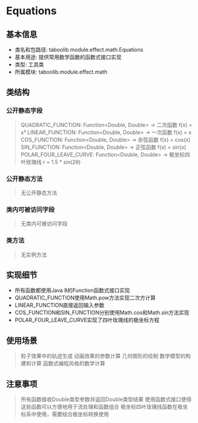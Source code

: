 # Equations

## 基本信息
- 类名和包路径: taboolib.module.effect.math.Equations
- 基本用途: 提供常用数学函数的函数式接口实现
- 类型: 工具类
- 所属模块: taboolib.module.effect.math

## 类结构

### 公开静态字段
> QUADRATIC_FUNCTION: Function<Double, Double> -> 二次函数 f(x) = x²
> LINEAR_FUNCTION: Function<Double, Double> -> 一次函数 f(x) = x
> COS_FUNCTION: Function<Double, Double> -> 余弦函数 f(x) = cos(x)
> SIN_FUNCTION: Function<Double, Double> -> 正弦函数 f(x) = sin(x)
> POLAR_FOUR_LEAVE_CURVE: Function<Double, Double> -> 极坐标四叶玫瑰线 r = 1.5 * sin(2θ)

### 公开静态方法
> 无公开静态方法

### 类内可被访问字段
> 无类内可被访问字段

### 类方法
> 无实例方法

## 实现细节
- 所有函数都使用Java 8的Function函数式接口实现
- QUADRATIC_FUNCTION使用Math.pow方法实现二次方计算
- LINEAR_FUNCTION直接返回输入参数
- COS_FUNCTION和SIN_FUNCTION分别使用Math.cos和Math.sin方法实现
- POLAR_FOUR_LEAVE_CURVE实现了四叶玫瑰线的极坐标方程

## 使用场景
> 粒子效果中的轨迹生成
> 动画效果的参数计算
> 几何图形的绘制
> 数学模型的构建和计算
> 函数式编程风格的数学计算

## 注意事项
> 所有函数接收Double类型参数并返回Double类型结果
> 使用函数式接口使得这些函数可以方便地用于流处理和函数组合
> 极坐标四叶玫瑰线函数在极坐标系中使用，需要结合极坐标转换使用

